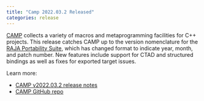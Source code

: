 ```yaml
---
title: "Camp 2022.03.2 Released"
categories: release
---
```


[CAMP](https://github.com/LLNL/camp) collects a variety of macros and metaprogramming facilities for C++ projects. This release catches CAMP up to the version nomenclature for the [RAJA Portability Suite](https://github.com/LLNL/RAJA), which has changed format to indicate year, month, and patch number. New features include support for CTAD and structured bindings as well as fixes for exported target issues.

Learn more:

- [CAMP v2022.03.2 release notes](https://github.com/LLNL/camp/releases/tag/v2022.03.2)
- [CAMP GitHub repo](https://github.com/LLNL/camp)
